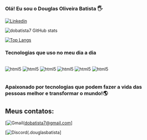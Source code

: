 ### Olá! Eu sou o Douglas Oliveira Batista 🖐️

[![Linkedin](https://img.shields.io/badge/LinkedIn-0077B5?style=for-the-badge&logo=linkedin&logoColor=white)](https://www.linkedin.com/in/douglasobatista/)

![dobatista7 GitHub stats](https://github-readme-stats.vercel.app/api?username=dobatista7&show_icons=true&theme=tokyonight)

[![Top Langs](https://github-readme-stats.vercel.app/api/top-langs/?username=dobatista7)](https://github.com/anuraghazra/github-readme-stats)

### Tecnologias que uso no meu dia a dia 

<div style= "display: inline_block"><br/>
<img align ="center" alt ="html5" src="https://img.shields.io/badge/Java-ED8B00?style=for-the-badge&logo=openjdk&logoColor=white">
<img align ="center" alt ="html5" src="https://img.shields.io/badge/C%23-239120?style=for-the-badge&logo=c-sharp&logoColor=white">
<img align ="center" alt ="html5" src="https://img.shields.io/badge/Spring-6DB33F?style=for-the-badge&logo=spring&logoColor=white">
<img align ="center" alt ="html5" src="https://img.shields.io/badge/PostgreSQL-316192?style=for-the-badge&logo=postgresql&logoColor=white">
<img align ="center" alt ="html5" src="https://img.shields.io/badge/Netlify-00C7B7?style=for-the-badge&logo=netlify&logoColor=white">
<img align ="center" alt ="html5" src="https://img.shields.io/badge/Heroku-430098?style=for-the-badge&logo=heroku&logoColor=white">
</div><br/>

### Apaixonado por tecnologias que podem  fazer a vida das pessoas melhor e transformar o mundo!🌎

## Meus contatos:
[![Gmail](https://img.shields.io/badge/Gmail-D14836?style=for-the-badge&logo=gmail&logoColor=white)(dobatista7@gmail.com]

[![Discord](https://img.shields.io/badge/Discord-7289DA?style=for-the-badge&logo=discord&logoColor=white)(.douglasbatista]
